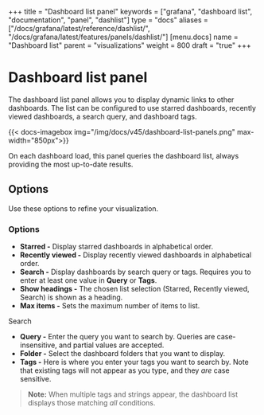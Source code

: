 +++
title = "Dashboard list panel"
keywords = ["grafana", "dashboard list", "documentation", "panel", "dashlist"]
type = "docs"
aliases = ["/docs/grafana/latest/reference/dashlist/", "/docs/grafana/latest/features/panels/dashlist/"]
[menu.docs]
name = "Dashboard list"
parent = "visualizations"
weight = 800
draft = "true"
+++


# Dashboard list panel

The dashboard list panel allows you to display dynamic links to other dashboards. The list can be configured to use starred dashboards, recently viewed dashboards, a search query, and dashboard tags.

{{< docs-imagebox img="/img/docs/v45/dashboard-list-panels.png" max-width="850px">}}

On each dashboard load, this panel queries the dashboard list, always providing the most up-to-date results.

## Options

Use these options to refine your visualization.

### Options

- **Starred -** Display starred dashboards in alphabetical order.
- **Recently viewed -** Display recently viewed dashboards in alphabetical order.
- **Search -** Display dashboards by search query or tags. Requires you to enter at least one value in **Query** or **Tags**.
- **Show headings -** The chosen list selection (Starred, Recently viewed, Search) is shown as a heading.
- **Max items -** Sets the maximum number of items to list.

Search
- **Query -** Enter the query you want to search by. Queries are case-insensitive, and partial values are accepted.
- **Folder -** Select the dashboard folders that you want to display.
- **Tags -** Here is where you enter your tags you want to search by. Note that existing tags will not appear as you type, and they *are* case sensitive.

> **Note:** When multiple tags and strings appear, the dashboard list displays those matching _all_ conditions.

